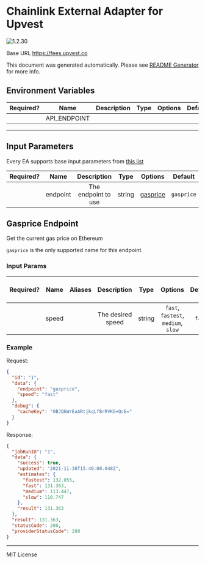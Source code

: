 # Chainlink External Adapter for Upvest

![1.2.30](https://img.shields.io/github/package-json/v/smartcontractkit/external-adapters-js?filename=packages/sources/upvest/package.json)

Base URL https://fees.upvest.co

This document was generated automatically. Please see [README Generator](../../scripts#readme-generator) for more info.

## Environment Variables

| Required? |     Name     | Description | Type | Options | Default |
| :-------: | :----------: | :---------: | :--: | :-----: | :-----: |
|           | API_ENDPOINT |             |      |         |         |

---

## Input Parameters

Every EA supports base input parameters from [this list](../../core/bootstrap#base-input-parameters)

| Required? |   Name   |     Description     |  Type  |            Options             |  Default   |
| :-------: | :------: | :-----------------: | :----: | :----------------------------: | :--------: |
|           | endpoint | The endpoint to use | string | [gasprice](#gasprice-endpoint) | `gasprice` |

## Gasprice Endpoint

Get the current gas price on Ethereum

`gasprice` is the only supported name for this endpoint.

### Input Params

| Required? | Name  | Aliases |    Description    |  Type  |               Options               | Default | Depends On | Not Valid With |
| :-------: | :---: | :-----: | :---------------: | :----: | :---------------------------------: | :-----: | :--------: | :------------: |
|           | speed |         | The desired speed | string | `fast`, `fastest`, `medium`, `slow` | `fast`  |            |                |

### Example

Request:

```json
{
  "id": "1",
  "data": {
    "endpoint": "gasprice",
    "speed": "fast"
  },
  "debug": {
    "cacheKey": "0BJQ6WrEaARtjkqLfBrRVKG+QcE="
  }
}
```

Response:

```json
{
  "jobRunID": "1",
  "data": {
    "success": true,
    "updated": "2021-11-30T15:46:00.048Z",
    "estimates": {
      "fastest": 132.055,
      "fast": 131.363,
      "medium": 113.447,
      "slow": 110.747
    },
    "result": 131.363
  },
  "result": 131.363,
  "statusCode": 200,
  "providerStatusCode": 200
}
```

---

MIT License
